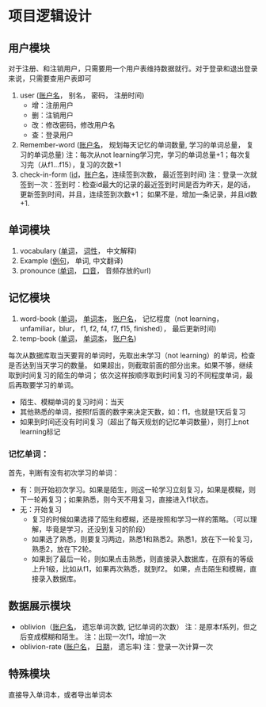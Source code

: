# 项目逻辑设计
## 用户模块
对于注册、和注销用户，只需要用一个用户表维持数据就行。对于登录和退出登录来说，只需要查用户表即可
1. user (<u>账户名</u>， 别名， 密码， 注册时间)
   * 增：注册用户
   * 删：注销用户
   * 改：修改密码，修改用户名
   * 查：登录用户
2. Remember-word (<u>账户名</u>， 规划每天记忆的单词数量, 学习的单词总量， 复习的单词总量)
注：每次从not learning学习完，学习的单词总量+1；每次复习完（从f1...f15），复习的次数+1
3. check-in-form (<u>id</u>，<u>账户名</u>，连续签到次数， 最近签到时间)
注：登录一次就签到一次：签到时：检查id最大的记录的最近签到时间是否为昨天，是的话，更新签到时间，并且，连续签到次数+1；
如果不是，增加一条记录，并且id数+1.


## 单词模块
1. vocabulary (<u>单词</u>， <u>词性</u>， 中文解释)
2. Example (<u>例句</u>， 单词, 中文翻译)
3. pronounce (<u>单词</u>， <u>口音</u>， 音频存放的url)

## 记忆模块
1. word-book (<u>单词</u>， <u>单词本</u>， <u>账户名</u>， 记忆程度（not learning， unfamiliar，blur， f1, f2, f4, f7, f15, finished）， 最后更新时间)
2. temp-book (<u>单词</u>， <u>单词本</u>， <u>账户名</u>)

每次从数据库取当天要背的单词时，先取出未学习（not learning）的单词，检查是否达到当天学习的数量。
如果超出，则截取前面的部分出来。如果不够，继续取到时间复习的陌生的单词；
依次这样按顺序取到时间复习的不同程度单词，最后再取要学习的单词。

- 陌生、模糊单词的复习时间：当天
- 其他熟悉的单词，按照f后面的数字来决定天数，如：f1，也就是1天后复习
- 如果到时间还没有时间复习（超出了每天规划的记忆单词数量），则打上not learning标记

### 记忆单词：
首先，判断有没有初次学习的单词：
- 有：则开始初次学习。如果是陌生，则这一轮学习立刻复习，如果是模糊，则下一轮再复习；如果熟悉，则今天不用复习，直接进入f1状态。
- 无：开始复习
   - 复习的时候如果选择了陌生和模糊，还是按照和学习一样的策略。（可以理解，毕竟是学习，还没到复习的阶段）
   - 如果选了熟悉，则要复习两边，熟悉1和熟悉2。熟悉1，放在下一轮复习，熟悉2，放在下2轮。
   - 如果到了最后一轮，则如果点击熟悉，则直接录入数据库，在原有的等级上升1级，比如从f1，如果再次熟悉，就到f2。
如果，点击陌生和模糊，直接录入数据库。

## 数据展示模块
- oblivion（<u>账户名</u>， 遗忘单词次数, 记忆单词的次数）
注：是原本f系列，但之后变成模糊和陌生。
注：出现一次f1，增加一次
- oblivion-rate (<u>账户名</u>， <u>日期</u>， 遗忘率)
注：登录一次计算一次

## 特殊模块
直接导入单词本，或者导出单词本
